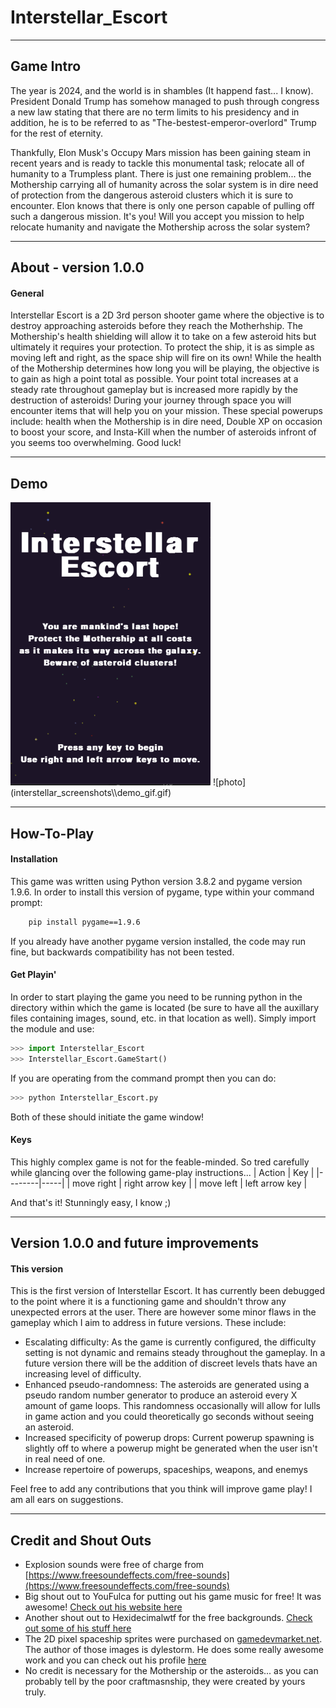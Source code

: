 # Interstellar_Escort
 ---
## Game Intro
The year is 2024, and the world is in shambles (It happend fast... I know). President Donald Trump has somehow managed to push through
congress a new law stating that there are no term limits to his presidency and in addition, he is to be referred to as "The-bestest-emperor-overlord" Trump for the rest of eternity. 

Thankfully, Elon Musk's Occupy Mars mission has been gaining steam in recent years and is ready to tackle this monumental task; relocate all of humanity to a Trumpless plant. There is just one remaining problem... the Mothership carrying all of humanity across the solar system is in dire need of protection from the dangerous asteroid clusters which it is sure to encounter. Elon knows that there is only one person capable of pulling off such a dangerous mission. It's you! Will you accept you mission to help relocate humanity and navigate the Mothership across the solar system? 

---
## About - version 1.0.0
#### General
Interstellar Escort is a 2D 3rd person shooter game where the objective is to destroy approaching asteroids before they reach the Motherhship. The Mothership's health shielding will allow it to take on a few asteroid hits but ultimately it requires your protection. To protect the ship, it is as simple as moving left and right, as the space ship will fire on its own! While the health of the Mothership determines how long you will be playing, the objective is to gain as high a point total as possible. Your point total increases at a steady rate throughout gameplay but is increased more rapidly by the destruction of asteroids! During your journey through space you will encounter items that will help you on your mission. These special powerups include: health when the Mothership is in dire need, Double XP on occasion to boost your score, and Insta-Kill when the number of asteroids infront of you seems too overwhelming. Good luck!

---
## Demo
<img src="interstellar_screenshots\\Capture1.PNG" alt="drawing" width="320"/> 
![photo](interstellar_screenshots\\demo_gif.gif)

---
## How-To-Play
#### Installation
This game was written using Python version 3.8.2 and pygame version 1.9.6. In order to install this version of pygame, type within your command prompt:
```bash
    pip install pygame==1.9.6
```
If you already have another pygame version installed, the code may run fine, but backwards compatibility has not been tested.

#### Get Playin'
In order to start playing the game you need to be running python in the directory within which the game is located (be sure to have all the auxillary files containing images, sound, etc. in that location as well). Simply import the module and use:
```python
>>> import Interstellar_Escort
>>> Interstellar_Escort.GameStart()
```
If you are operating from the command prompt then you can do:
```python
>>> python Interstellar_Escort.py
```
Both of these should initiate the game window!

#### Keys
This highly complex game is not for the feable-minded. So tred carefully while glancing over the following game-play instructions...
| Action | Key |
|--------|-----|
| move right | right arrow key |
| move left | left arrow key |

And that's it! Stunningly easy, I know ;)

---
## Version 1.0.0 and future improvements
#### This version
This is the first version of Interstellar Escort. It has currently been debugged to the point where it is a functioning game and shouldn't throw any unexpected errors at the user. There are however some minor flaws in the gameplay which I aim to address in future versions. These include:

* Escalating difficulty: As the game is currently configured, the difficulty setting is not dynamic and remains steady throughout the gameplay. In a future version there will be the addition of discreet levels thats have an increasing level of difficulty.
* Enhanced pseudo-randomness: The asteroids are generated using a pseudo random number generator to produce an asteroid every X amount of game loops. This randomness occasionally will allow for lulls in game action and you could theoretically go seconds without seeing an asteroid.
* Increased specificity of powerup drops: Current powerup spawning is slightly off to where a powerup might be generated when the user isn't in real need of one.
* Increase repertoire of powerups, spaceships, weapons, and enemys

Feel free to add any contributions that you think will improve game play! I am all ears on suggestions.

---
## Credit and Shout Outs
* Explosion sounds were free of charge from [https://www.freesoundeffects.com/free-sounds](https://www.freesoundeffects.com/free-sounds)
* Big shout out to YouFulca for putting out his game music for free! It was awesome! [Check out his website here](https://wingless-seraph.net/en/index.html)
* Another shout out to Hexidecimalwtf for the free backgrounds. [Check out some of his stuff here](https://hexadecimalwtf.itch.io/space-pixels)
* The 2D pixel spaceship sprites were purchased on [gamedevmarket.net](gamedevmarket.net). The author of those images is dylestorm. He does some really awesome work and you can check out his profile [here](https://www.gamedevmarket.net/member/dylestorm/)
* No credit is necessary for the Mothership or the asteroids... as you can probably tell by the poor craftmasnship, they were created by yours truly.
